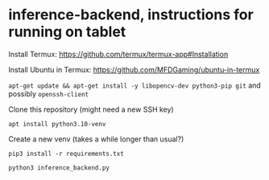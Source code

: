 # inference-backend, instructions for running on tablet

Install Termux: https://github.com/termux/termux-app#Installation

Install Ubuntu in Termux: https://github.com/MFDGaming/ubuntu-in-termux

`apt-get update && apt-get install -y libopencv-dev python3-pip git` and possibly `openssh-client`

Clone this repository (might need a new SSH key)

`apt install python3.10-venv`

Create a new venv (takes a while longer than usual?)

`pip3 install -r requirements.txt`

`python3 inference_backend.py`